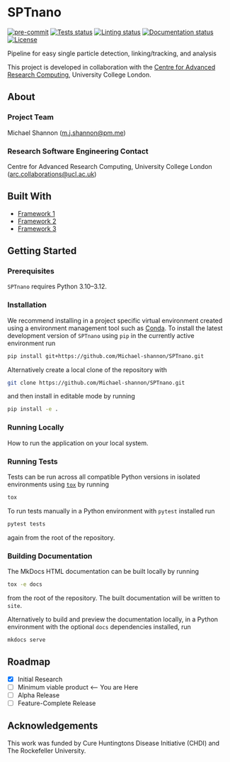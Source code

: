 # SPTnano

[![pre-commit](https://img.shields.io/badge/pre--commit-enabled-brightgreen?logo=pre-commit&logoColor=white)](https://github.com/pre-commit/pre-commit)
[![Tests status][tests-badge]][tests-link]
[![Linting status][linting-badge]][linting-link]
[![Documentation status][documentation-badge]][documentation-link]
[![License][license-badge]](./LICENSE.md)

<!--
[![PyPI version][pypi-version]][pypi-link]
[![Conda-Forge][conda-badge]][conda-link]
[![PyPI platforms][pypi-platforms]][pypi-link]
-->

<!-- prettier-ignore-start -->
[tests-badge]:              https://github.com/Michael-shannon/SPTnano/actions/workflows/tests.yml/badge.svg
[tests-link]:               https://github.com/Michael-shannon/SPTnano/actions/workflows/tests.yml
[linting-badge]:            https://github.com/Michael-shannon/SPTnano/actions/workflows/linting.yml/badge.svg
[linting-link]:             https://github.com/Michael-shannon/SPTnano/actions/workflows/linting.yml
[documentation-badge]:      https://github.com/Michael-shannon/SPTnano/actions/workflows/docs.yml/badge.svg
[documentation-link]:       https://github.com/Michael-shannon/SPTnano/actions/workflows/docs.yml
[conda-badge]:              https://img.shields.io/conda/vn/conda-forge/SPTnano
[conda-link]:               https://github.com/conda-forge/SPTnano-feedstock
[pypi-link]:                https://pypi.org/project/SPTnano/
[pypi-platforms]:           https://img.shields.io/pypi/pyversions/SPTnano
[pypi-version]:             https://img.shields.io/pypi/v/SPTnano
[license-badge]:            https://img.shields.io/badge/License-MIT-yellow.svg
<!-- prettier-ignore-end -->

Pipeline for easy single particle detection, linking/tracking, and analysis

This project is developed in collaboration with the
[Centre for Advanced Research Computing](https://ucl.ac.uk/arc), University
College London.

## About

### Project Team

Michael Shannon ([m.j.shannon@pm.me](mailto:m.j.shannon@pm.me))

<!-- TODO: how do we have an array of collaborators ? -->

### Research Software Engineering Contact

Centre for Advanced Research Computing, University College London
([arc.collaborations@ucl.ac.uk](mailto:arc.collaborations@ucl.ac.uk))

## Built With

<!-- TODO: can cookiecutter make a list of frameworks? -->

- [Framework 1](https://something.com)
- [Framework 2](https://something.com)
- [Framework 3](https://something.com)

## Getting Started

### Prerequisites

<!-- Any tools or versions of languages needed to run code. For example specific Python or Node versions. Minimum hardware requirements also go here. -->

`SPTnano` requires Python 3.10&ndash;3.12.

### Installation

<!-- How to build or install the application. -->

We recommend installing in a project specific virtual environment created using
a environment management tool such as
[Conda](https://docs.conda.io/projects/conda/en/stable/). To install the latest
development version of `SPTnano` using `pip` in the currently active
environment run

```sh
pip install git+https://github.com/Michael-shannon/SPTnano.git
```

Alternatively create a local clone of the repository with

```sh
git clone https://github.com/Michael-shannon/SPTnano.git
```

and then install in editable mode by running

```sh
pip install -e .
```

### Running Locally

How to run the application on your local system.

### Running Tests

<!-- How to run tests on your local system. -->

Tests can be run across all compatible Python versions in isolated environments
using [`tox`](https://tox.wiki/en/latest/) by running

```sh
tox
```

To run tests manually in a Python environment with `pytest` installed run

```sh
pytest tests
```

again from the root of the repository.

### Building Documentation

The MkDocs HTML documentation can be built locally by running

```sh
tox -e docs
```

from the root of the repository. The built documentation will be written to
`site`.

Alternatively to build and preview the documentation locally, in a Python
environment with the optional `docs` dependencies installed, run

```sh
mkdocs serve
```

## Roadmap

- [x] Initial Research
- [ ] Minimum viable product <-- You are Here
- [ ] Alpha Release
- [ ] Feature-Complete Release

## Acknowledgements

This work was funded by Cure Huntingtons Disease Initiative (CHDI) and The Rockefeller University.
